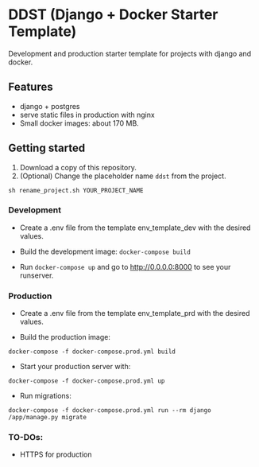 # DDST (Django + Docker Starter Template)
Development and production starter template for projects with django and docker.

## Features
* django + postgres
* serve static files in production with nginx
* Small docker images: about 170 MB. 

## Getting started
1. Download a copy of this repository.
2. (Optional) Change the placeholder name `ddst` from the project. 
```
sh rename_project.sh YOUR_PROJECT_NAME
``` 

### Development
- Create a .env file from the template env_template_dev with the desired values.

- Build the development image: ```docker-compose build ```

- Run ```docker-compose up``` and go to http://0.0.0.0:8000
to see your runserver.

### Production
- Create a .env file from the template env_template_prd with the desired values.

- Build the production image:
```
docker-compose -f docker-compose.prod.yml build
``` 

- Start your production server with: 
```
docker-compose -f docker-compose.prod.yml up
```

- Run migrations:
```
docker-compose -f docker-compose.prod.yml run --rm django /app/manage.py migrate
```

### TO-DOs:
- HTTPS for production 